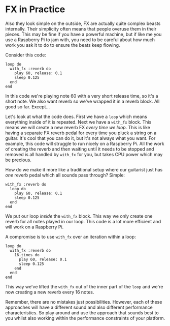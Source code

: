 # FX in Practice

Also they look simple on the outside, FX are actually quite complex
beasts internally. Their simplicity often means that people overuse them
in their pieces. This may be fine if you have a powerful machine, but if
like me you use a Raspberry Pi to jam with, you need to be careful about
how much work you ask it to do to ensure the beats keep flowing.

Consider this code:

```
loop do
  with_fx :reverb do
    play 60, release: 0.1
    sleep 0.125
  end
end
```

In this code we're playing note 60 with a very short release time, so
it's a short note. We also want reverb so we've wrapped it in a reverb
block. All good so far. Except...

Let's look at what the code does. First we have a `loop` which means
everything inside of it is repeated. Next we have a `with_fx`
block. This means we will create a new reverb FX *every time we
loop*. This is like having a separate FX reverb pedal for every time you
pluck a string on a guitar. It's cool that you can do it, but it's not
always what you want. For example, this code will struggle to run nicely
on a Raspberry Pi. All the work of creating the reverb and then waiting
until it needs to be stopped and removed is all handled by `with_fx` for
you, but takes CPU power which may be precious.

How do we make it more like a traditional setup where our guitarist just
has *one* reverb pedal which all sounds pass through? Simple:

```
with_fx :reverb do
  loop do
    play 60, release: 0.1
    sleep 0.125
  end
end
```

We put our loop *inside* the `with_fx` block. This way we only create
one reverb for all notes played in our loop. This code is a lot more
efficient and will work on a Raspberry Pi.

A compromise is to use `with_fx` over an iteration within a loop:

```
loop do
  with_fx :reverb do
    16.times do
      play 60, release: 0.1
      sleep 0.125
    end
  end
end
```

This way we've lifted the `with_fx` out of the inner part of the `loop`
and we're now creating a new reverb every 16 notes.

Remember, there are no mistakes just possibilities. However, each of
these approaches will have a different sound and also different
performance characteristics. So play around and use the approach that
sounds best to you whilst also working within the performance
constraints of your platform.
